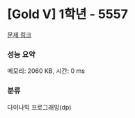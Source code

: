 # [Gold V] 1학년 - 5557 

[문제 링크](https://www.acmicpc.net/problem/5557) 

### 성능 요약

메모리: 2060 KB, 시간: 0 ms

### 분류

다이나믹 프로그래밍(dp)

